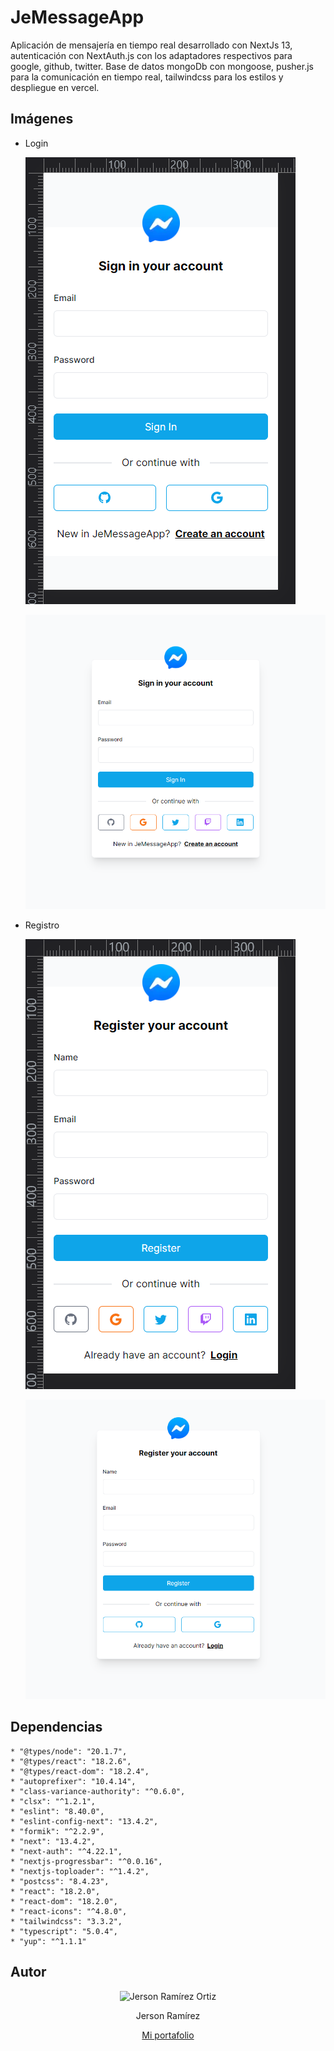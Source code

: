 # JeMessageApp

Aplicación de mensajería en tiempo real desarrollado con NextJs 13, autenticación con NextAuth.js con los adaptadores respectivos para google, github, twitter. Base de datos mongoDb con mongoose, pusher.js para la comunicación en tiempo real, tailwindcss para los estilos y despliegue en vercel.

## Imágenes

* Login

    ![Login en versión móvil](/public/assets/image/app-login-mobile.png)

    ![Login en versión de escritorio](/public/assets/image/app-login-desktop.png)

* Registro

    ![Registro en versión móvil](/public/assets/image/app-register-mobile.png)

    ![Registro en versión de escritorio](/public/assets/image/app-register-desktop.png)

## Dependencias

    * "@types/node": "20.1.7",
    * "@types/react": "18.2.6",
    * "@types/react-dom": "18.2.4",
    * "autoprefixer": "10.4.14",
    * "class-variance-authority": "^0.6.0",
    * "clsx": "^1.2.1",
    * "eslint": "8.40.0",
    * "eslint-config-next": "13.4.2",
    * "formik": "^2.2.9",
    * "next": "13.4.2",
    * "next-auth": "^4.22.1",
    * "nextjs-progressbar": "^0.0.16",
    * "nextjs-toploader": "^1.4.2",
    * "postcss": "8.4.23",
    * "react": "18.2.0",
    * "react-dom": "18.2.0",
    * "react-icons": "^4.8.0",
    * "tailwindcss": "3.3.2",
    * "typescript": "5.0.4",
    * "yup": "^1.1.1"

## Autor

<div align="center">
    <img src="https://jersonramirez.studio/assets/jerson-a11110e1.png" width="200" alt="Jerson Ramírez Ortiz"/>
    <p>Jerson Ramírez</p>
    <p><a href="https://jersonramirez.studio" target="blank">Mi portafolio</a></p>
</div>
